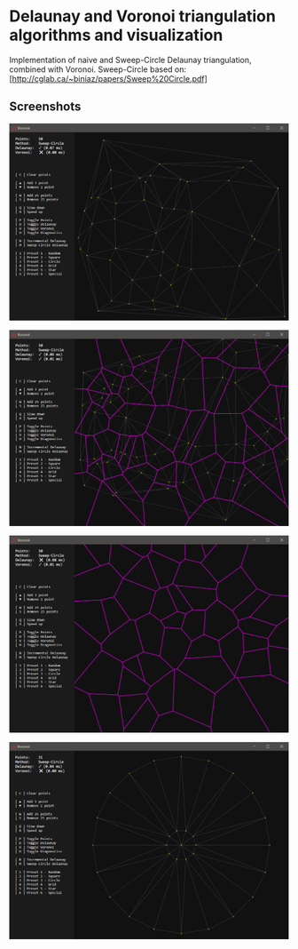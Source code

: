 # Delaunay and Voronoi triangulation algorithms and visualization

Implementation of naive and Sweep-Circle Delaunay triangulation, combined with Voronoi. Sweep-Circle based on: [http://cglab.ca/~biniaz/papers/Sweep%20Circle.pdf]

## Screenshots

![Screenshot 1](./screenshots/1.png)

![Screenshot 2](./screenshots/2.png)

![Screenshot 3](./screenshots/3.png)

![Screenshot 4](./screenshots/4.png)